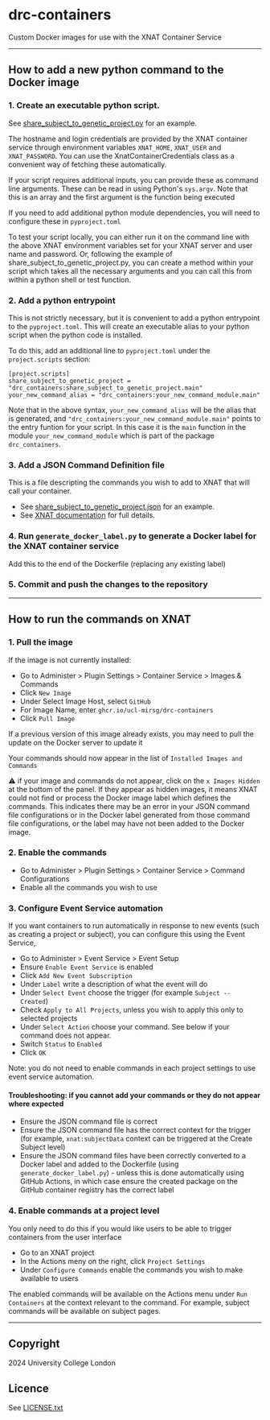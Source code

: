 # drc-containers

Custom Docker images for use with the XNAT Container Service 

---
## How to add a new python command to the Docker image

### 1. Create an executable python script.

See [share_subject_to_genetic_project.py](src/drc_containers/share_subject_to_genetic_project.py) for an example.

The hostname and login credentials are provided by the XNAT container service through environment variables `XNAT_HOME`, `XNAT_USER` and `XNAT_PASSWORD`. 
You can use the XnatContainerCredentials class as a convenient way of fetching these automatically.

If your script requires additional inputs, you can provide these as command line arguments. 
These can be read in using Python's `sys.argv`. Note that this is an array and the first argument is the function being executed 

If you need to add additional python module dependencies, you will need to configure these in `pyproject.toml`

To test your script locally, you can either run it on the command line with the above XNAT environment variables set for your XNAT server and
user name and password. Or, following the example of share_subject_to_genetic_project.py, you can create a method within your script which 
takes all the necessary arguments and you can call this from within a python shell or test function.

### 2. Add a python entrypoint 

This is not strictly necessary, but it is convenient to add a python entrypoint to the `pyproject.toml`.
This will create an executable alias to your python script when the python code is installed.

To do this, add an additional line to `pyproject.toml` under the `project.scripts` section:

```
[project.scripts]
share_subject_to_genetic_project = "drc_containers:share_subject_to_genetic_project.main"
your_new_command_alias = "drc_containers:your_new_command_module.main"
```

Note that in the above syntax, `your_new_command_alias` will be the alias that is generated, and
`"drc_containers:your_new_command_module.main"` points to the entry funtion for your script. 
In this case it is the `main` function in the module `your_new_command_module` which is part of the package `drc_containers`.

### 3. Add a JSON Command Definition file

This is a file descripting the commands you wish to add to XNAT that will call your container.
- See [share_subject_to_genetic_project.json](share_subject_to_genetic_project.json) for an example.
- See [XNAT documentation](https://wiki.xnat.org/container-service/json-command-definition) for full details.

### 4. Run `generate_docker_label.py` to generate a Docker label for the XNAT container service

Add this to the end of the Dockerfile (replacing any existing label)

### 5. Commit and push the changes to the repository

---

## How to run the commands on XNAT

### 1. Pull the image

If the image is not currently installed:
- Go to Administer > Plugin Settings > Container Service > Images & Commands 
- Click `New Image`
- Under Select Image Host, select `GitHub`
- For Image Name, enter `ghcr.io/ucl-mirsg/drc-containers`
- Click `Pull Image`

If a previous version of this image already exists, you may need to pull the update on the Docker 
server to update it

Your commands should now appear in the list of `Installed Images and Commands`  

:warning: if your image and commands do not appear, click on the `x Images Hidden` at the bottom of 
the panel.  If they appear as hidden images, it means XNAT could not find or process the Docker
image label which defines the commands. This indicates there may be an error in your JSON command 
file configurations or in the Docker label generated from those command file configurations, or the
label may have not been added to the Docker image.

### 2. Enable the commands

- Go to Administer > Plugin Settings > Container Service > Command Configurations
- Enable all the commands you wish to use

### 3. Configure Event Service automation

If you want containers to run automatically in response to new events (such as creating a project or 
subject), you can configure this using the Event Service, 
- Go to Administer > Event Service > Event Setup
- Ensure `Enable Event Service` is enabled
- Click `Add New Event Subscription`
- Under `Label` write a description of what the event will do
- Under `Select Event` choose the trigger (for example `Subject -- Created`)
- Check `Apply to All Projects`, unless you wish to apply this only to selected projects
- Under `Select Action` choose your command. See below if your command does not appear.
- Switch `Status` to `Enabled`
- Click `OK`

Note: you do not need to enable commands in each project settings to use event service automation.

#### Troubleshooting: if you cannot add your commands or they do not appear where expected  
- Ensure the JSON command file is correct
- Ensure the JSON command file has the correct context for the trigger (for example, 
  `xnat:subjectData` context can be triggered at the Create Subject level) 
- Ensure the JSON command files have been correctly converted to a Docker label and added to the
  Dockerfile (using `generate_docker_label.py`) - unless this is done automatically using GitHub
  Actions, in which case ensure the created package on the GitHub container registry has the
  correct label

### 4. Enable commands at a project level

You only need to do this if you would like users to be able to trigger containers from the user
interface
- Go to an XNAT project
- In the Actions meny on the right, click `Project Settings`
- Under `Configure Commands` enable the commands you wish to make available to users

The enabled commands will be available on the Actions menu under `Run Containers` at the context
relevant to the command. For example, subject commands will be available on subject pages.

---

## Copyright

2024 University College London

## Licence

See [LICENSE.txt](`./LICENSE.txt`)